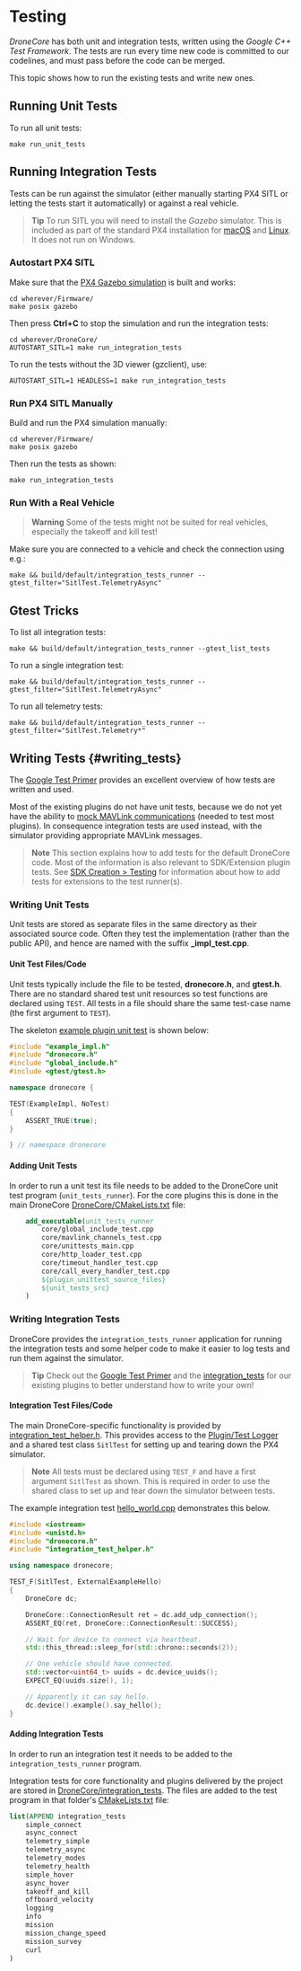 # Testing


*DroneCore* has both unit and integration tests, written using the *Google C++ Test Framework*. 
The tests are run every time new code is committed to our codelines, and must pass before the code can be merged.

This topic shows how to run the existing tests and write new ones.


## Running Unit Tests

To run all unit tests:

```
make run_unit_tests
```


## Running Integration Tests

Tests can be run against the simulator (either manually starting PX4 SITL or letting the tests start it automatically) or against a real vehicle.

> **Tip** To run SITL you will need to install the *Gazebo* simulator. 
This is included as part of the standard PX4 installation for [macOS](https://dev.px4.io/en/setup/dev_env_mac.html)
and [Linux](https://dev.px4.io/en/setup/dev_env_linux.html#development-toolchain). It does not run on Windows.

### Autostart PX4 SITL

Make sure that the [PX4 Gazebo simulation](https://dev.px4.io/en/simulation/gazebo.html) is built and works:

```
cd wherever/Firmware/
make posix gazebo
```

Then press **Ctrl+C** to stop the simulation and run the integration tests:

```
cd wherever/DroneCore/
AUTOSTART_SITL=1 make run_integration_tests
```

To run the tests without the 3D viewer (gzclient), use:

```
AUTOSTART_SITL=1 HEADLESS=1 make run_integration_tests
```

### Run PX4 SITL Manually

Build and run the PX4 simulation manually:

```
cd wherever/Firmware/
make posix gazebo
```

Then run the tests as shown:
```
make run_integration_tests
```

### Run With a Real Vehicle

> **Warning** Some of the tests might not be suited for real vehicles, especially the takeoff and kill test!

Make sure you are connected to a vehicle and check the connection using e.g.:

```
make && build/default/integration_tests_runner --gtest_filter="SitlTest.TelemetryAsync"
```


## Gtest Tricks

To list all integration tests:
```
make && build/default/integration_tests_runner --gtest_list_tests
```

To run a single integration test:
```
make && build/default/integration_tests_runner --gtest_filter="SitlTest.TelemetryAsync"
```

To run all telemetry tests:
```
make && build/default/integration_tests_runner --gtest_filter="SitlTest.Telemetry*"
```

## Writing Tests {#writing_tests}

The [Google Test Primer](https://github.com/google/googletest/blob/master/googletest/docs/Primer.md)
provides an excellent overview of how tests are written and used.

Most of the existing plugins do not have unit tests, because we do not yet have the ability to [mock MAVLink communications](https://github.com/dronecore/DroneCore/issues/148) (needed to test most plugins). In consequence integration tests are used instead, 
with the simulator providing appropriate MAVLink messages.

> **Note** This section explains how to add tests for the default DroneCore code. 
> Most of the information is also relevant to SDK/Extension plugin tests. See
> [SDK Creation > Testing](../guide/sdk.md#testing) for information about how
> to add tests for extensions to the test runner(s).


### Writing Unit Tests

Unit tests are stored as separate files in the same directory as their associated source code. Often they test the implementation (rather than the public API), and hence are named with the suffix **_impl_test.cpp**.


#### Unit Test Files/Code

Unit tests typically include the file to be tested, **dronecore.h**, and **gtest.h**. There are no standard shared test unit resources so 
test functions are declared using `TEST`. All tests in a file should share the same test-case name (the first argument to `TEST`).

The skeleton [example plugin unit test](https://github.com/dronecore/DroneCore/blob/master/external_example/plugins/example/example_impl_test.cpp) is shown below: 
```cpp
#include "example_impl.h"
#include "dronecore.h"
#include "global_include.h"
#include <gtest/gtest.h>

namespace dronecore {

TEST(ExampleImpl, NoTest)
{
    ASSERT_TRUE(true);
}

} // namespace dronecore
```

#### Adding Unit Tests

In order to run a unit test its file needs to be added to the DroneCore unit test program (`unit_tests_runner`). For the core plugins this is done in the main DroneCore [DroneCore/CMakeLists.txt](https://github.com/dronecore/DroneCore/blob/master/CMakeLists.txt#L187) file:
```cmake
    add_executable(unit_tests_runner
        core/global_include_test.cpp
        core/mavlink_channels_test.cpp
        core/unittests_main.cpp
        core/http_loader_test.cpp
        core/timeout_handler_test.cpp
        core/call_every_handler_test.cpp
        ${plugin_unittest_source_files}
        ${unit_tests_src}
    )
```

### Writing Integration Tests

DroneCore provides the `integration_tests_runner` application for running the integration tests and 
some helper code to make it easier to log tests and run them against the simulator.

> **Tip** Check out the [Google Test Primer](https://github.com/google/googletest/blob/master/googletest/docs/Primer.md) 
> and the [integration_tests](https://github.com/dronecore/DroneCore/tree/develop/integration_tests) 
> for our existing plugins to better understand how to write your own!

#### Integration Test Files/Code

The main DroneCore-specific functionality is provided by [integration_test_helper.h](https://github.com/dronecore/DroneCore/blob/master/core/integration_test_helper.h). 
This provides access to the [Plugin/Test Logger](../contributing/dev_logging.md) 
and a shared test class `SitlTest` for setting up and tearing down the PX4 simulator.

> **Note** All tests must be declared using `TEST_F` and have a first argument `SitlTest` as shown. This is required
> in order to use the shared class to set up and tear down the simulator between tests.

The example integration test [hello_world.cpp](https://github.com/dronecore/DroneCore/blob/master/external_example/integration_tests/hello_world.cpp) demonstrates this below. 

```cpp
#include <iostream>
#include <unistd.h>
#include "dronecore.h"
#include "integration_test_helper.h"

using namespace dronecore;

TEST_F(SitlTest, ExternalExampleHello)
{
    DroneCore dc;

    DroneCore::ConnectionResult ret = dc.add_udp_connection();
    ASSERT_EQ(ret, DroneCore::ConnectionResult::SUCCESS);

    // Wait for device to connect via heartbeat.
    std::this_thread::sleep_for(std::chrono::seconds(2));

    // One vehicle should have connected.
    std::vector<uint64_t> uuids = dc.device_uuids();
    EXPECT_EQ(uuids.size(), 1);

    // Apparently it can say hello.
    dc.device().example().say_hello();
}
```

#### Adding Integration Tests

In order to run an integration test it needs to be added to the `integration_tests_runner` program.

Integration tests for core functionality and plugins delivered by the project 
are stored in [DroneCore/integration_tests](https://github.com/dronecore/DroneCore/tree/develop/integration_tests). 
The files are added to the test program in that folder's 
[CMakeLists.txt](https://github.com/dronecore/DroneCore/blob/master/integration_tests/CMakeLists.txt#L12) file:

```cmake
list(APPEND integration_tests
    simple_connect
    async_connect
    telemetry_simple
    telemetry_async
    telemetry_modes
    telemetry_health
    simple_hover
    async_hover
    takeoff_and_kill
    offboard_velocity
    logging
    info
    mission
    mission_change_speed
    mission_survey
    curl
)
```

